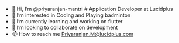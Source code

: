 - 👋 Hi, I’m @priyaranjan-mantri # Application Developer at Lucidplus
- 👀 I’m interested in Coding and Playing badminton 
- 🌱 I’m currently learning and working on flutter
- 💞️ I’m looking to collaborate on development
- 📫 How to reach me Priyaranjan.M@lucidplus.com

<!---
priyaranjan-mantri/priyaranjan-mantri is a ✨ special ✨ repository because its `README.md` (this file) appears on your GitHub profile.
You can click the Preview link to take a look at your changes.
--->
